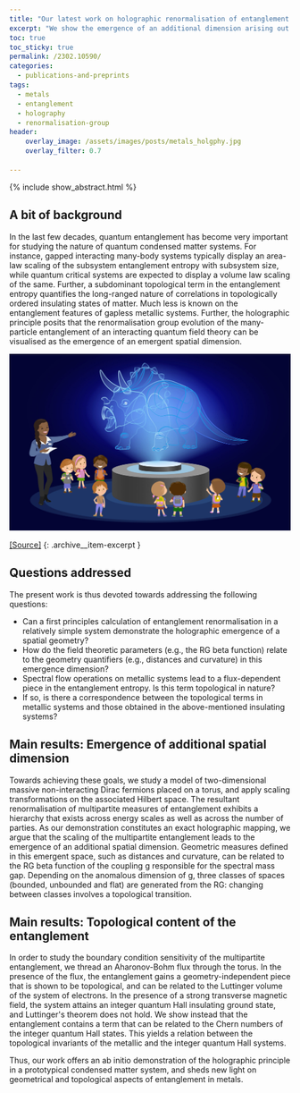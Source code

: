 ```yaml
---
title: "Our latest work on holographic renormalisation of entanglement in metals is now available on the arxiv."
excerpt: "We show the emergence of an additional dimension arising out of the scaling of multipartite entanglement upon applying RG transformations on 2D noninteracting electrons placed on a torus."
toc: true
toc_sticky: true
permalink: /2302.10590/
categories:
  - publications-and-preprints
tags:
  - metals
  - entanglement
  - holography
  - renormalisation-group
header:
    overlay_image: /assets/images/posts/metals_holgphy.jpg
    overlay_filter: 0.7

---
```


{% include show_abstract.html %}

## A bit of background

In the last few decades, quantum entanglement has become very important for studying the nature of quantum condensed matter systems. For instance, gapped interacting many-body systems typically display an area-law scaling of the subsystem entanglement entropy with subsystem size, while quantum critical systems are expected to display a volume law scaling of the same. Further, a subdominant topological term in the entanglement entropy quantifies the long-ranged nature of correlations in topologically ordered insulating states of matter. Much less is known on the entanglement features of gapless metallic systems. Further, the holographic principle posits that the renormalisation group evolution of the many-particle entanglement of an interacting quantum field theory can be visualised as the emergence of an emergent spatial dimension. 

![](../assets/images/holog-renorm/holography.jpg)

[[Source]](https://seereal.com/how-does-it-work-holography)
{: .archive__item-excerpt }

## Questions addressed

The present work is thus devoted towards addressing the following questions:
- Can a first principles calculation of entanglement renormalisation in a relatively simple system demonstrate the holographic emergence of a spatial geometry? 
- How do the field theoretic parameters (e.g., the RG beta function) relate to the geometry quantifiers (e.g., distances and curvature) in this emergence dimension? 
- Spectral flow operations on metallic systems lead to a flux-dependent piece in the entanglement entropy. Is this term topological in nature? 
- If so, is there a correspondence between the topological terms in metallic systems and those obtained in the above-mentioned insulating systems?

## Main results: Emergence of additional spatial dimension

Towards achieving these goals, we study a model of two-dimensional massive non-interacting Dirac fermions placed on a torus, and apply scaling transformations on the associated Hilbert space. The resultant renormalisation of multipartite measures of entanglement exhibits a hierarchy that exists across energy scales as well as across the number of parties. As our demonstration constitutes an exact holographic mapping, we argue that the scaling of the multipartite entanglement leads to the emergence of an additional spatial dimension. Geometric measures defined in this emergent space, such as distances and curvature, can be related to the RG beta function of the coupling g responsible for the spectral mass gap. Depending on the anomalous dimension of g, three classes of spaces (bounded, unbounded and flat) are generated from the RG: changing between classes involves  a topological transition. 

## Main results: Topological content of the entanglement

In order to study the boundary condition sensitivity of the multipartite entanglement, we thread an Aharonov-Bohm flux through the torus. In the presence of the flux, the entanglement gains a geometry-independent piece that is shown to be topological,  and can be related to the Luttinger volume of the system of electrons. In the presence of a strong transverse magnetic field, the system attains an integer quantum Hall insulating ground state, and Luttinger's theorem does not hold. We show instead that the entanglement contains a term that can be related to the Chern numbers of the integer quantum Hall states. This yields a relation between the topological invariants of the metallic and the integer quantum Hall systems.

Thus, our work offers an ab initio demonstration of the holographic principle in a prototypical condensed matter system, and sheds new light on geometrical and topological aspects of entanglement in metals.
